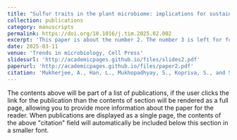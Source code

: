 ```yaml
---
title: "Sulfur traits in the plant microbiome: implications for sustainable agriculture"
collection: publications
category: manuscripts
permalink: https://doi.org/10.1016/j.tim.2025.02.002
excerpt: 'This paper is about the number 2. The number 3 is left for future work.'
date: 2025-03-11
venue: 'Trends in microbiology, Cell Press'
slidesurl: 'http://academicpages.github.io/files/slides2.pdf'
paperurl: 'http://academicpages.github.io/files/paper2.pdf'
citation: 'Mukherjee, A., Han, L., Mukhopadhyay, S., Kopriva, S., and Swarup, S. (2025). Sulfur traits in the plant microbiome: implications for sustainable agriculture. Trends Microbiol. 33, 635-649. 1016/j.tim.2025.02.002.'
---
```


The contents above will be part of a list of publications, if the user clicks the link for the publication than the contents of section will be rendered as a full page, allowing you to provide more information about the paper for the reader. When publications are displayed as a single page, the contents of the above "citation" field will automatically be included below this section in a smaller font.
